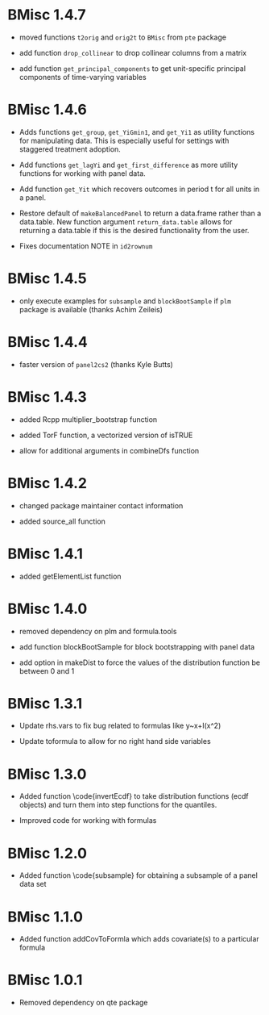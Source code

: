 # BMisc 1.4.7

  * moved functions `t2orig` and `orig2t` to `BMisc` from `pte` package

  * add function `drop_collinear` to drop collinear columns from a matrix

  * add function `get_principal_components` to get unit-specific principal components of time-varying variables

# BMisc 1.4.6

  * Adds functions `get_group`, `get_YiGmin1`, and `get_Yi1` as utility functions for manipulating data.  This is especially useful for settings with staggered treatment adoption.
  
  * Add functions `get_lagYi` and `get_first_difference` as more utility functions for working with panel data. 
  
  * Add function `get_Yit` which recovers outcomes 
    in period t for all units in a panel.
  
  * Restore default of `makeBalancedPanel` to return a data.frame rather than a data.table.  New function argument `return_data.table` allows for returning a data.table if this is the desired functionality from the user.
  
  * Fixes documentation NOTE in `id2rownum`

# BMisc 1.4.5
  
  * only execute examples for `subsample` and `blockBootSample` if `plm` package is available (thanks Achim Zeileis)

# BMisc 1.4.4
  
  * faster version of `panel2cs2` (thanks Kyle Butts)

# BMisc 1.4.3

  * added Rcpp multiplier_bootstrap function

  * added TorF function, a vectorized version of isTRUE

  * allow for additional arguments in combineDfs function

# BMisc 1.4.2

  * changed package maintainer contact information
  
  * added source_all function

# BMisc 1.4.1

  * added getElementList function

# BMisc 1.4.0

  * removed dependency on plm and formula.tools
  
  * add function blockBootSample for block bootstrapping with panel data

  * add option in makeDist to force the values of the distribution function be between 0 and 1

# BMisc 1.3.1

  * Update rhs.vars to fix bug related to formulas like y~x+I(x^2)

  * Update toformula to allow for no right hand side variables
  
# BMisc 1.3.0

 * Added function \code{invertEcdf} to take distribution functions (ecdf objects) and turn them into step functions for the quantiles.

 * Improved code for working with formulas
 
# BMisc 1.2.0

 * Added function \code{subsample} for obtaining a subsample of a panel data set

# BMisc 1.1.0

 * Added function addCovToFormla which adds covariate(s) to a particular formula

# BMisc 1.0.1

 * Removed dependency on qte package
